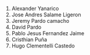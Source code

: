 1. Alexander Yanarico
2. Jose Andres Salame Ligeron
3. Jeremy Pardo camacho
4. David Pardo
5. Pablo Jesus Fernandez Jaime
6. Cristhian Puña
7. Hugo Clementelli Castedo